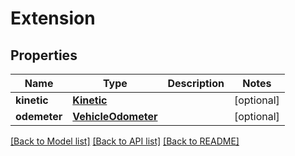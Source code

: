 # Extension

## Properties
Name | Type | Description | Notes
------------ | ------------- | ------------- | -------------
**kinetic** | [**Kinetic**](Kinetic.md) |  | [optional] 
**odemeter** | [**VehicleOdometer**](VehicleOdometer.md) |  | [optional] 

[[Back to Model list]](../README.md#documentation-for-models) [[Back to API list]](../README.md#documentation-for-api-endpoints) [[Back to README]](../README.md)


